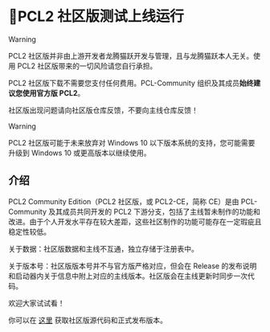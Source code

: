 
# 📢PCL2 社区版测试上线运行 

> [!WARNING]  
> PCL2 社区版并非由上游开发者龙腾猫跃开发与管理，且与龙腾猫跃本人无关。使用 PCL2 社区版带来的一切风险请您自行承担。  
>  
> PCL2 社区版下载不需要您支付任何费用。PCL-Community 组织及其成员**始终建议您使用官方版 PCL2**。  
>  
> 社区版出现问题请向社区版仓库反馈，不要向主线仓库反馈！

 

> [!WARNING]  
> PCL2 社区版可能于未来放弃对 Windows 10 以下版本系统的支持，您可能需要升级到 Windows 10 或更高版本以继续使用。

## 介绍

PCL2 Community Edition（PCL2 社区版，或 PCL2-CE，简称 CE）是由 PCL-Community 及其成员共同开发的 PCL2 下游分支，包括了主线暂未制作的功能和改进。由于个人开发水平存在较大差距，这些社区制作的功能可能存在一定瑕疵且稳定性较低。

关于数据：社区版数据和主线不互通，独立存储于注册表中。

关于版本号：社区版版本号并不与官方版严格对应，但会在 Release 的发布说明和启动器内关于信息中附上对应的主线版本。社区版会在主线更新时同步一次代码。

欢迎大家试试看！

你可以在 [这里](https://github.com/PCL-Community/PCL2-CE) 获取社区版源代码和正式发布版本。
